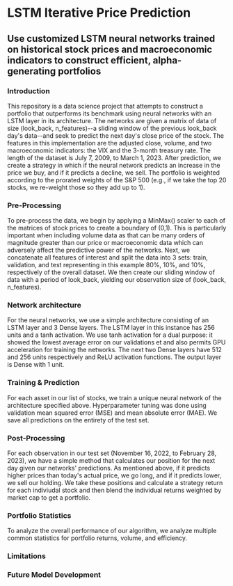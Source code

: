 # LSTM Iterative Price Prediction

## Use customized LSTM neural networks trained on historical stock prices and macroeconomic indicators to construct efficient, alpha-generating portfolios 

### Introduction
This repository is a data science project that attempts to construct a portfolio that outperforms its benchmark using neural networks with an LSTM layer in its architecture. The networks are given a matrix of data of size (look_back, n_features)--a sliding window of the previous look_back day's data--and seek to predict the next day's close price of the stock. The features in this implementation are the adjusted close, volume, and two macroeconomic indicators: the VIX and the 3-month treasury rate. The length of the dataset is July 7, 2009, to March 1, 2023. After prediction, we create a strategy in which if the neural network predicts an increase in the price we buy, and if it predicts a decline, we sell. The portfolio is weighted according to the prorated weights of the S&P 500 (e.g., if we take the top 20 stocks, we re-weight those so they add up to 1).

### Pre-Processing
To pre-process the data, we begin by applying a MinMax() scaler to each of the matrices of stock prices to create a boundary of (0,1). This is particularly important when including volume data as that can be many orders of magnitude greater than our price or macroeconomic data which can adversely affect the predictive power of the networks. Next, we concatenate all features of interest and split the data into 3 sets: train, validation, and test representing in this example 80%, 10%, and 10%, respectively of the overall dataset. We then create our sliding window of data with a period of look_back, yielding our observation size of (look_back, n_features).

### Network architecture
For the neural networks, we use a simple architecture consisting of an LSTM layer and 3 Dense layers. The LSTM layer in this instance has 256 units and a tanh activation. We use tanh activation for a dual purpose: it showed the lowest average error on our validations et and also permits GPU acceleration for training the networks. The next two Dense layers have 512 and 256 units respectively and ReLU activation functions. The output layer is Dense with 1 unit.

### Training & Prediction 
For each asset in our list of stocks, we train a unique neural network of the architecture specified above. Hyperparameter tuning was done using validation mean squared error (MSE) and mean absolute error (MAE). We save all predictions on the entirety of the test set.

### Post-Processing
For each observation in our test set (November 16, 2022, to February 28, 2023), we have a simple method that calculates our position for the next day given our networks' predictions. As mentioned above, if it predicts higher prices than today's actual price, we go long, and if it predicts lower, we sell our holding. We take these positions and calculate a strategy return for each indiviudal stock and then blend the individual returns weighted by market cap to get a portfolio. 

### Portfolio Statistics
To analyze the overall performance of our algorithm, we analyze multiple common statistics for portfolio returns, volume, and efficiency.

### Limitations


### Future Model Development
